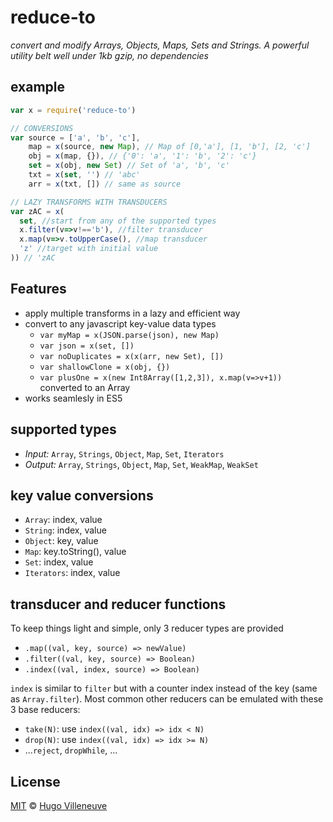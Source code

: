 <!-- markdownlint-disable MD004 MD007 MD010 MD041	MD022 MD024	MD032 MD036-->

# reduce-to

_convert and modify Arrays, Objects, Maps, Sets and Strings.
A powerful utility belt well under 1kb gzip, no dependencies_

## example

```javascript
var x = require('reduce-to')

// CONVERSIONS
var source = ['a', 'b', 'c'],
    map = x(source, new Map), // Map of [0,'a'], [1, 'b'], [2, 'c']
    obj = x(map, {}), // {'0': 'a', '1': 'b', '2': 'c'}
    set = x(obj, new Set) // Set of 'a', 'b', 'c'
    txt = x(set, '') // 'abc'
    arr = x(txt, []) // same as source

// LAZY TRANSFORMS WITH TRANSDUCERS
var zAC = x(
  set, //start from any of the supported types
  x.filter(v=>v!=='b'), //filter transducer
  x.map(v=>v.toUpperCase(), //map transducer
  'z' //target with initial value
)) // 'zAC
```

## Features

* apply multiple transforms in a lazy and efficient way
* convert to any javascript key-value data types
  * `var myMap = x(JSON.parse(json), new Map)`
  * `var json = x(set, [])`
  * `var noDuplicates = x(x(arr, new Set), [])`
  * `var shallowClone = x(obj, {})`
  * `var plusOne = x(new Int8Array([1,2,3]), x.map(v=>v+1))` converted to an Array
* works seamlesly in ES5

## supported types

* _Input:_ `Array`, `Strings`, `Object`, `Map`, `Set`, `Iterators`
* _Output:_ `Array`, `Strings`, `Object`, `Map`, `Set`, `WeakMap`, `WeakSet`

## key value conversions

* `Array`: index, value
* `String`: index, value
* `Object`: key, value
* `Map`: key.toString(), value
* `Set`: index, value
* `Iterators`: index, value

## transducer and reducer functions

To keep things light and simple, only 3 reducer types are provided
* `.map((val, key, source) => newValue)`
* `.filter((val, key, source) => Boolean)`
* `.index((val, index, source) => Boolean)`

`index` is similar to `filter` but with a counter index instead of the key (same as `Array.filter`).
Most common other reducers can be emulated with these 3 base reducers:
* `take(N)`: use `index((val, idx) => idx < N)`
* `drop(N)`: use `index((val, idx) => idx >= N)`
* ...`reject`, `dropWhile`, ...

## License

[MIT](http://www.opensource.org/licenses/MIT) © [Hugo Villeneuve](https://github.com/hville)
